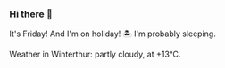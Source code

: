 ### Hi there :wave:

It's Friday! And I'm on holiday! :desert_island: I'm probably sleeping.

Weather in Winterthur: partly cloudy, at +13°C.
